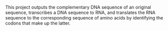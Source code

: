 This project outputs the complementary DNA sequence of an original sequence, transcribes a DNA sequence to RNA, and translates the RNA sequence to the corresponding sequence of amino acids by identifying the codons that make up the latter. 
